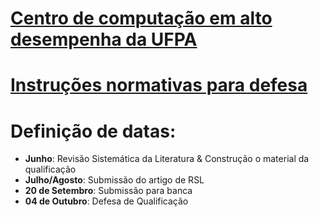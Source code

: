 # [Centro de computação em alto desempenha da UFPA](https://www.ccad.ufpa.br/)

# **[Instruções normativas para defesa](https://drive.google.com/file/d/1kPUYZ8ZwRVmztPA_skUoMCWBbleWCSaU/view?usp=sharing)**

# Definição de datas:
- **Junho**: Revisão Sistemática da Literatura & Construção o material da qualificação
- **Julho/Agosto**: Submissão do artigo de RSL
- **20 de Setembro**: Submissão para banca
- **04 de Outubro**: Defesa de Qualificação
